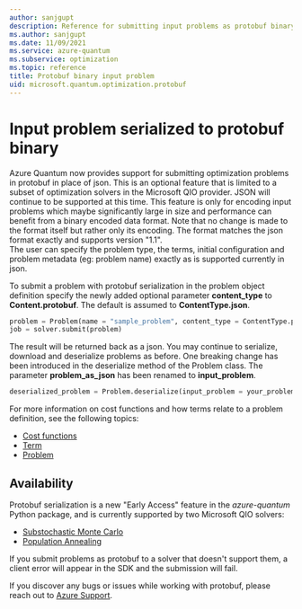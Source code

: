 ```yaml
---
author: sanjgupt
description: Reference for submitting input problems as protobuf binary
ms.author: sanjgupt
ms.date: 11/09/2021
ms.service: azure-quantum
ms.subservice: optimization
ms.topic: reference
title: Protobuf binary input problem
uid: microsoft.quantum.optimization.protobuf
---
```


# Input problem serialized to protobuf binary

Azure Quantum now provides support for submitting optimization problems in protobuf in place of json. This is an optional feature that is limited to a subset of optimization solvers in the Microsoft QIO provider.
JSON will continue to be supported at this time.
This feature is only for encoding input problems which maybe significantly large in size and performance can benefit from a binary encoded data format.
Note that no change is made to the format itself but rather only its encoding. The format matches the json format exactly and supports version "1.1".  
The user can specify the problem type, the terms, initial configuration and problem metadata (eg: problem name) exactly as is supported currently in json.

To submit a problem with protobuf serialization in the problem object definition specify the newly added optional parameter **content_type** to **Content.protobuf**.
The default is assumed to **ContentType.json**.

```py
problem = Problem(name = "sample_problem", content_type = ContentType.protobuf)
job = solver.submit(problem)
```

The result will be returned back as a json.
You may continue to serialize, download and deserialize problems as before.
One breaking change has been introduced in the deserialize method of the Problem class.
The parameter **problem_as_json** has been renamed to **input_problem**.

```py
deserialized_problem = Problem.deserialize(input_problem = your_problem)

```

For more information on cost functions and how terms relate to a problem definition, see the following topics:

- [Cost functions](xref:microsoft.quantum.optimization.concepts.cost-function)
- [Term](xref:microsoft.quantum.optimization.term)
- [Problem](xref:microsoft.quantum.optimization.problem)

## Availability

Protobuf serialization is a new "Early Access" feature in the *azure-quantum* Python package, and is currently supported by two Microsoft QIO solvers:

- [Substochastic Monte Carlo](xref:microsoft.quantum.reference.qio-target-list#substochastic-monte-carlo)
- [Population Annealing](xref:microsoft.quantum.reference.qio-target-list#population-annealing)

If you submit problems as protobuf to a solver that doesn't support them, a client error will appear in the SDK and the submission will fail.

If you discover any bugs or issues while working with protobuf, please reach out to [Azure Support](https://support.microsoft.com/topic/contact-microsoft-azure-support-2315e669-8b1f-493b-5fb1-d88a8736ffe4).
